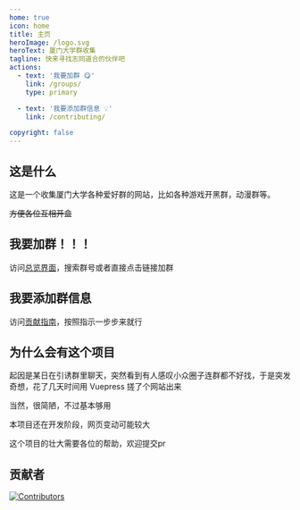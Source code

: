 ```yaml
---
home: true
icon: home
title: 主页
heroImage: /logo.svg
heroText: 厦门大学群收集
tagline: 快来寻找志同道合的伙伴吧
actions:
  - text: '我要加群 😋'
    link: /groups/
    type: primary

  - text: '我要添加群信息 💡'
    link: /contributing/

copyright: false
---
```


## 这是什么

这是一个收集厦门大学各种爱好群的网站，比如各种游戏开黑群，动漫群等。

~~方便各位互相开盒~~

## 我要加群！！！

访问[总览界面](/groups/)，搜索群号或者直接点击链接加群

## 我要添加群信息

访问[贡献指南](/contributing/)，按照指示一步步来就行

## 为什么会有这个项目

起因是某日在引诱群里聊天，突然看到有人感叹小众圈子连群都不好找，于是突发奇想，花了几天时间用 Vuepress 搓了个网站出来

当然，很简陋，不过基本够用

本项目还在开发阶段，网页变动可能较大

这个项目的壮大需要各位的帮助，欢迎提交pr

## 贡献者

[![Contributors](https://contributors-img.web.app/image?repo=SherkeyXD/XMU-Groups)](https://github.com/SherkeyXD/XMU-Groups/graphs/contributors)